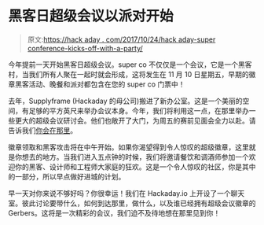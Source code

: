 # 黑客日超级会议以派对开始

> 原文:[https://hack aday . com/2017/10/24/hack aday-super conference-kicks-off-with-a-party/](https://hackaday.com/2017/10/24/hackaday-superconference-kicks-off-with-a-party/)

今年提前一天开始黑客日超级会议。super co 不仅仅是一个会议，它是一个黑客村，当我们所有人聚在一起时就会形成，这将发生在 11 月 10 日星期五，早期的徽章黑客活动、晚餐和派对都包含在您的 super co 门票中！

去年，Supplyframe (Hackaday 的母公司)搬进了新办公室。这是一个美丽的空间，有足够的平方英尺来举办会议本身。今年，我们将利用这一点，在那里举办一些更大的超级会议研讨会。他们也敞开了大门，为周五的赛前见面会全力以赴。请告诉我们[你会在那里](https://www.eventbrite.com/e/hackaday-superconference-2017-kick-off-tickets-38046917354?aff=hadcom1024)。

徽章领取和黑客攻击将在中午开始。如果你渴望得到令人惊叹的超级徽章，这里就是你想去的地方。当我们进入五点钟的时候，我们将邀请餐饮和调酒师参加一个欢迎你的黑客、设计师和工程师大家庭的狂欢。这是一个令人惊叹的社区，你是其中的一部分，所以早点做好进城的计划。

早一天对你来说不够好吗？你很幸运！我们在 Hackaday.io 上开设了一个聊天室。彼此讨论要带什么，如何到达那里，做什么，以及谁已经拥有超级会议徽章的 Gerbers。这将是一次精彩的会议，我们迫不及待地想在那里见到你！